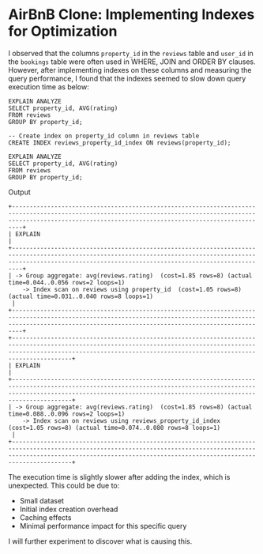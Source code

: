 # AirBnB Clone: Implementing Indexes for Optimization

I observed that the columns `property_id` in the `reviews` table and `user_id` in the `bookings` table were often used in WHERE, JOIN and ORDER BY clauses. However, after implementing indexes on these columns and measuring the query performance, I found that the indexes seemed to slow down query execution time as below:

```
EXPLAIN ANALYZE 
SELECT property_id, AVG(rating) 
FROM reviews 
GROUP BY property_id;

-- Create index on property_id column in reviews table
CREATE INDEX reviews_property_id_index ON reviews(property_id);

EXPLAIN ANALYZE 
SELECT property_id, AVG(rating) 
FROM reviews 
GROUP BY property_id;
```
Output
```
+---------------------------------------------------------------------------------------------------------------------------------------------------------------------------------------------------------------------+
| EXPLAIN                                                                                                                                                                                                             |
+---------------------------------------------------------------------------------------------------------------------------------------------------------------------------------------------------------------------+
| -> Group aggregate: avg(reviews.rating)  (cost=1.85 rows=8) (actual time=0.044..0.056 rows=2 loops=1)
    -> Index scan on reviews using property_id  (cost=1.05 rows=8) (actual time=0.031..0.040 rows=8 loops=1)
 |
+---------------------------------------------------------------------------------------------------------------------------------------------------------------------------------------------------------------------+
+-----------------------------------------------------------------------------------------------------------------------------------------------------------------------------------------------------------------------------------+
| EXPLAIN                                                                                                                                                                                                                           |
+-----------------------------------------------------------------------------------------------------------------------------------------------------------------------------------------------------------------------------------+
| -> Group aggregate: avg(reviews.rating)  (cost=1.85 rows=8) (actual time=0.088..0.096 rows=2 loops=1)
    -> Index scan on reviews using reviews_property_id_index  (cost=1.05 rows=8) (actual time=0.074..0.080 rows=8 loops=1)
 |
+-----------------------------------------------------------------------------------------------------------------------------------------------------------------------------------------------------------------------------------+
```

The execution time is slightly slower after adding the index, which is unexpected. This could be due to:
- Small dataset
- Initial index creation overhead
- Caching effects
- Minimal performance impact for this specific query

I will further experiment to discover what is causing this.